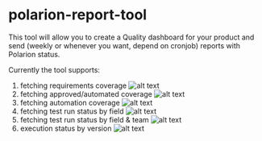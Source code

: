 # polarion-report-tool

This tool will allow you to create a Quality dashboard for your product and send (weekly or whenever you want, depend on cronjob) reports with Polarion status.

Currently the tool supports:
1. fetching requirements coverage
![alt text](https://github.com/nellyc/polarion-report-tool/blob/master/images/reqs.png) 
2. fetching approved/automated coverage
![alt text](https://github.com/nellyc/polarion-report-tool/blob/master/images/approved_automated.png) 
3. fetching automation coverage
![alt text](https://github.com/nellyc/polarion-report-tool/blob/master/images/automated.png) 
4. fetching test run status by field
![alt text](https://github.com/nellyc/polarion-report-tool/blob/master/images/test_run_by_field.png) 
5. fetching test run status by field & team
![alt text](https://github.com/nellyc/polarion-report-tool/blob/master/images/test_run_by_field_and_team.png) 
6. execution status by version
![alt text](https://github.com/nellyc/polarion-report-tool/blob/master/images/execution_by_version.png)



